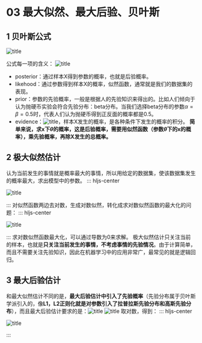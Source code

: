 # 03 最大似然、最大后验、贝叶斯
## 1 贝叶斯公式
![title](https://i.loli.net/2019/03/28/5c9c764579ce1.png)

公式每一项的含义：
![title](https://i.loli.net/2019/03/28/5c9c769658e39.png)

+ posterior：通过样本X得到参数的概率，也就是后验概率。
+ likehood：通过参数得到样本X的概率，似然函数，通常就是我们的数据集的表现。
+ prior：参数的先验概率，一般是根据人的先验知识来得出的。比如人们倾向于认为抛硬币实验会符合先验分布：beta分布。当我们选择beta分布的参数$\alpha=\beta=0.5$时，代表人们认为抛硬币得到正反面的概率都是0.5。
+ evidence：![title](https://i.loli.net/2019/03/28/5c9c77ca7c29e.png)，样本X发生的概率，是各种条件下发生的概率的积分。
**简单来说，求x下$\theta$的概率，这是后验概率，需要用似然函数（参数$\theta$下的x的概率），乘先验概率，再除X发生的总概率。**

## 2 极大似然估计
认为当前发生的事情就是概率最大的事情，所以用给定的数据集，使该数据集发生的概率最大，求出模型中的参数。
::: hljs-center

![title](https://i.loli.net/2019/03/28/5c9c9dfdd0b21.png)

:::
对似然函数两边去对数，生成对数似然，转化成求对数似然函数的最大化的问题：
::: hljs-center

![title](https://i.loli.net/2019/03/28/5c9c9e89dde99.png)

:::
求对数似然函数最大化，可以通过导数为0来求解。
极大似然估计只关注当前的样本，也就是**只关注当前发生的事情，不考虑事情的先验情况**。由于计算简单，而且不需要关注先验知识，因此在机器学习中的应用非常广，最常见的就是逻辑回归。

## 3 最大后验估计
和最大似然估计不同的是，**最大后验估计中引入了先验概率**（先验分布属于贝叶斯学派引入的，像**L1，L2正则化就是对参数引入了拉普拉斯先验分布和高斯先验分布**），而且最大后验估计要求的是：![title](https://i.loli.net/2019/03/28/5c9c9f698add7.png)
![title](https://i.loli.net/2019/03/28/5c9c9f9289204.png)
取对数，得到：
::: hljs-center

![title](https://i.loli.net/2019/03/28/5c9c9fab72b2e.png)

:::

